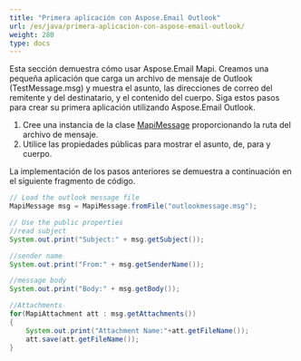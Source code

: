 ```yaml
---
title: "Primera aplicación con Aspose.Email Outlook"
url: /es/java/primera-aplicacion-con-aspose-email-outlook/
weight: 280
type: docs
---
```



Esta sección demuestra cómo usar Aspose.Email Mapi. Creamos una pequeña aplicación que carga un archivo de mensaje de Outlook (TestMessage.msg) y muestra el asunto, las direcciones de correo del remitente y del destinatario, y el contenido del cuerpo. Siga estos pasos para crear su primera aplicación utilizando Aspose.Email Outlook.

1. Cree una instancia de la clase [MapiMessage](https://apireference.aspose.com/email/java/com.aspose.email/MapiMessage) proporcionando la ruta del archivo de mensaje.
1. Utilice las propiedades públicas para mostrar el asunto, de, para y cuerpo.

La implementación de los pasos anteriores se demuestra a continuación en el siguiente fragmento de código.



~~~Java
// Load the outlook message file
MapiMessage msg = MapiMessage.fromFile("outlookmessage.msg");

// Use the public properties
//read subject
System.out.print("Subject:" + msg.getSubject());

//sender name
System.out.print("From:" + msg.getSenderName());

//message body
System.out.print("Body:" + msg.getBody());

//Attachments
for(MapiAttachment att : msg.getAttachments())
{
    System.out.print("Attachment Name:"+att.getFileName());
    att.save(att.getFileName());
}
~~~